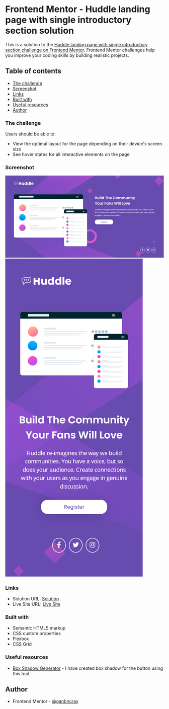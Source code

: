 # Frontend Mentor - Huddle landing page with single introductory section solution

This is a solution to the [Huddle landing page with single introductory section challenge on Frontend Mentor](https://www.frontendmentor.io/challenges/huddle-landing-page-with-a-single-introductory-section-B_2Wvxgi0). Frontend Mentor challenges help you improve your coding skills by building realistic projects. 

## Table of contents

- [The challenge](#the-challenge)
- [Screenshot](#screenshot)
- [Links](#links)
- [Built with](#built-with)
- [Useful resources](#useful-resources)
- [Author](#author)

### The challenge

Users should be able to:

- View the optimal layout for the page depending on their device's screen size
- See hover states for all interactive elements on the page

### Screenshot

![](./screenshot-desktop.png)
![](./screenshot-mobile.png)

### Links

- Solution URL: [Solution](https://ganbnuray.github.io/huddle-landing-page-with-single-introductory-section-master/)
- Live Site URL: [Live Site](https://www.frontendmentor.io/solutions/responsive-landing-page-with-html5-and-css3-5Q7dyd7gZs)

### Built with

- Semantic HTML5 markup
- CSS custom properties
- Flexbox
- CSS Grid

### Useful resources

- [Box Shadow Generator](https://cssgenerator.org/box-shadow-css-generator.html) - I have created box shadow for the button using this tool.

## Author

- Frontend Mentor - [@ganbnuray](https://www.frontendmentor.io/profile/ganbnuray)
